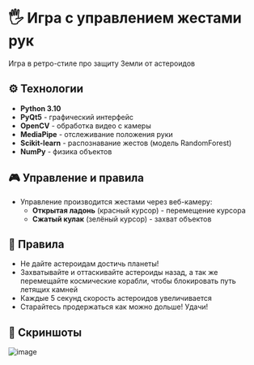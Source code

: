 # 🖐 Игра с управлением жестами рук

Игра в ретро-стиле про защиту Земли от астероидов

## ⚙️ Технологии
- **Python 3.10**
- **PyQt5** - графический интерфейс
- **OpenCV** - обработка видео с камеры
- **MediaPipe** - отслеживание положения руки
- **Scikit-learn** - распознавание жестов (модель RandomForest)
- **NumPy** - физика объектов

## 🎮 Управление и правила
- Управление производится жестами через веб-камеру:
  - **Открытая ладонь** (красный курсор) - перемещение курсора
  - **Сжатый кулак** (зелёный курсор) - захват объектов

## 📜 Правила
- Не дайте астероидам достичь планеты!
- Захватывайте и оттаскивайте астероиды назад, а так же перемещайте космические корабли, чтобы блокировать путь летящих камней
- Каждые 5 секунд скорость астероидов увеличивается
- Старайтесь продержаться как можно дольше! Удачи!

## 🌠 Скриншоты

![image](https://github.com/user-attachments/assets/490a8fbc-36ee-4c7b-9fcf-06ff2b840122)

